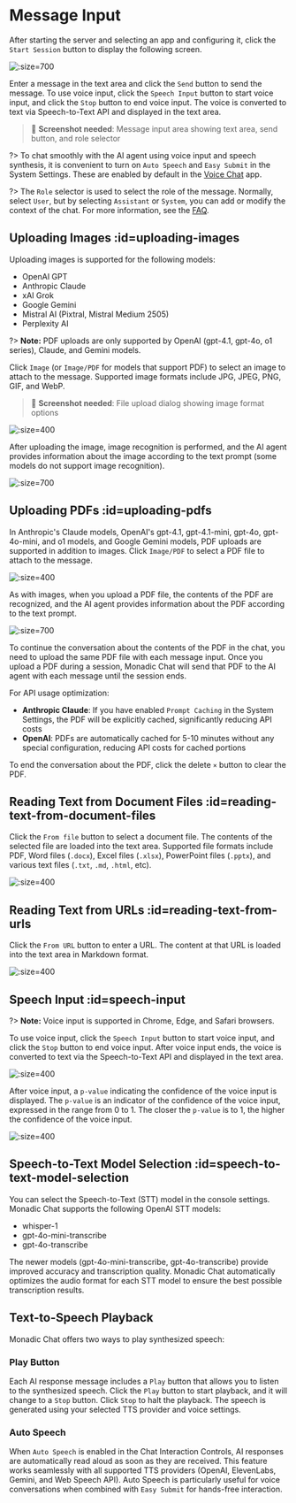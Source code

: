# Message Input

After starting the server and selecting an app and configuring it, click the `Start Session` button to display the following screen.

![](../assets/images/monadic-chat-message-input.png ':size=700')

Enter a message in the text area and click the `Send` button to send the message. To use voice input, click the `Speech Input` button to start voice input, and click the `Stop` button to end voice input. The voice is converted to text via Speech-to-Text API and displayed in the text area.

> 📸 **Screenshot needed**: Message input area showing text area, send button, and role selector

?> To chat smoothly with the AI agent using voice input and speech synthesis, it is convenient to turn on `Auto Speech` and `Easy Submit` in the System Settings. These are enabled by default in the [Voice Chat](./basic-apps.md#voice-chat) app.

?> The `Role` selector is used to select the role of the message. Normally, select `User`, but by selecting `Assistant` or `System`, you can add or modify the context of the chat. For more information, see the [FAQ](../faq/faq-user-interface.md).

## Uploading Images :id=uploading-images

Uploading images is supported for the following models:

- OpenAI GPT
- Anthropic Claude
- xAI Grok
- Google Gemini
- Mistral AI (Pixtral, Mistral Medium 2505)
- Perplexity AI

?> **Note:** PDF uploads are only supported by OpenAI (gpt-4.1, gpt-4o, o1 series), Claude, and Gemini models.

Click `Image` (or `Image/PDF` for models that support PDF) to select an image to attach to the message. Supported image formats include JPG, JPEG, PNG, GIF, and WebP.

> 📸 **Screenshot needed**: File upload dialog showing image format options

![](../assets/images/attach-image.png ':size=400')

After uploading the image, image recognition is performed, and the AI agent provides information about the image according to the text prompt (some models do not support image recognition).

![](../assets/images/monadic-chat-message-with-pics.png ':size=700')

## Uploading PDFs :id=uploading-pdfs

In Anthropic's Claude models, OpenAI's gpt-4.1, gpt-4.1-mini, gpt-4o, gpt-4o-mini, and o1 models, and Google Gemini models, PDF uploads are supported in addition to images. Click `Image/PDF` to select a PDF file to attach to the message.


![](../assets/images/monadic-chat-pdf-attachment.png ':size=400')

As with images, when you upload a PDF file, the contents of the PDF are recognized, and the AI agent provides information about the PDF according to the text prompt.

![](../assets/images/monadic-chat-chat-about-pdf.png ':size=700')

To continue the conversation about the contents of the PDF in the chat, you need to upload the same PDF file with each message input. Once you upload a PDF during a session, Monadic Chat will send that PDF to the AI agent with each message until the session ends. 

For API usage optimization:
- **Anthropic Claude**: If you have enabled `Prompt Caching` in the System Settings, the PDF will be explicitly cached, significantly reducing API costs
- **OpenAI**: PDFs are automatically cached for 5-10 minutes without any special configuration, reducing API costs for cached portions

To end the conversation about the PDF, click the delete `×` button to clear the PDF.


## Reading Text from Document Files :id=reading-text-from-document-files

Click the `From file` button to select a document file. The contents of the selected file are loaded into the text area. Supported file formats include PDF, Word files (`.docx`), Excel files (`.xlsx`), PowerPoint files (`.pptx`), and various text files (`.txt`, `.md`, `.html`, etc).

![](../assets/images/monadic-chat-extract-from-file.png ':size=400')

## Reading Text from URLs :id=reading-text-from-urls

Click the `From URL` button to enter a URL. The content at that URL is loaded into the text area in Markdown format.

![](../assets/images/monadic-chat-extract-from-url.png ':size=400')

## Speech Input :id=speech-input

?> **Note:** Voice input is supported in Chrome, Edge, and Safari browsers.

To use voice input, click the `Speech Input` button to start voice input, and click the `Stop` button to end voice input. After voice input ends, the voice is converted to text via the Speech-to-Text API and displayed in the text area.

![](../assets/images/voice-input-stop.png ':size=400')

After voice input, a `p-value` indicating the confidence of the voice input is displayed. The `p-value` is an indicator of the confidence of the voice input, expressed in the range from 0 to 1. The closer the `p-value` is to 1, the higher the confidence of the voice input.

![](../assets/images/voice-p-value.png ':size=400')

## Speech-to-Text Model Selection :id=speech-to-text-model-selection

You can select the Speech-to-Text (STT) model in the console settings. Monadic Chat supports the following OpenAI STT models:
- whisper-1
- gpt-4o-mini-transcribe
- gpt-4o-transcribe

The newer models (gpt-4o-mini-transcribe, gpt-4o-transcribe) provide improved accuracy and transcription quality. Monadic Chat automatically optimizes the audio format for each STT model to ensure the best possible transcription results.


## Text-to-Speech Playback

Monadic Chat offers two ways to play synthesized speech:

### Play Button
Each AI response message includes a `Play` button that allows you to listen to the synthesized speech. Click the `Play` button to start playback, and it will change to a `Stop` button. Click `Stop` to halt the playback. The speech is generated using your selected TTS provider and voice settings.


### Auto Speech
When `Auto Speech` is enabled in the Chat Interaction Controls, AI responses are automatically read aloud as soon as they are received. This feature works seamlessly with all supported TTS providers (OpenAI, ElevenLabs, Gemini, and Web Speech API). Auto Speech is particularly useful for voice conversations when combined with `Easy Submit` for hands-free interaction.
